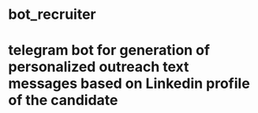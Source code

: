 # bot_recruiter
# telegram bot for generation of personalized outreach text messages based on Linkedin profile of the candidate 
